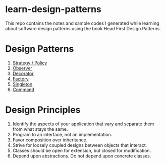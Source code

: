 # learn-design-patterns
This repo contains the notes and sample codes I generated while learning about software design patterns 
using the book Head First Design Patterns.

# Design Patterns
1. [Strategy / Policy](notes/strategy.md)
2. [Observer](notes/observer.md)
3. [Decorator](notes/decorator.md)
4. [Factory](notes/factory.md)
5. [Singleton](notes/singleton.md)
6. [Command](notes/command.md)

# Design Principles
1. Identify the aspects of your application that vary and separate them from what stays the same.
2. Program to an interface,  not an implementation.
3. Favor composition over inheritance.
4. Strive for loosely coupled designs between objects that interact.
5. Classes should be open for extension, but closed for modification.
6. Depend upon abstractions. Do not depend upon concrete classes.

